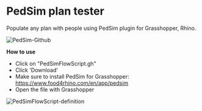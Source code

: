 # PedSim plan tester
Populate any plan with people using PedSim plugin for Grasshopper, Rhino.

![PedSim-Github](https://user-images.githubusercontent.com/77626314/163283171-8bbd71bf-8289-49b2-b583-0f8b57d671fa.gif)

**How to use**
- Click on "PedSimFlowScript.gh"
- Click 'Download'
- Make sure to install PedSim for Grasshopper: https://www.food4rhino.com/en/app/pedsim 
- Open the file with Grasshopper


![PedSimFlowScript-definition](https://user-images.githubusercontent.com/77626314/163282783-ee325276-37ed-41b6-9426-fd642dce03d7.png)
